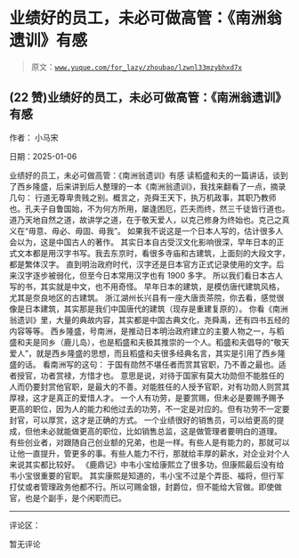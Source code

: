 # 业绩好的员工，未必可做高管：《南洲翁遗训》有感

> 原文：[`www.yuque.com/for_lazy/zhoubao/lzwnl33mzybhxd7x`](https://www.yuque.com/for_lazy/zhoubao/lzwnl33mzybhxd7x)

## (22 赞)业绩好的员工，未必可做高管：《南洲翁遗训》有感

作者： 小马宋

日期：2025-01-06

业绩好的员工，未必可做高管：《南洲翁遗训》有感 读稻盛和夫的一篇讲话，谈到了西乡隆盛，后来讲到后人整理的一本《南洲翁遗训》，我找来翻看了一点，摘录几句：
行道无尊卑贵贱之别。概言之，尧舜王天下，执万机政事，其职乃教师也。孔夫子自鲁国始，不为何方所用，屡逢困厄，匹夫而终，然三千徒皆行道也。
道乃天地自然之道，故讲学之道，在于敬天爱人，以克己修身为终始也。克己之真义在“毋意、毋必、毋固、毋我”。
如果我不说这是一个日本人写的，估计很多人会以为，这是中国古人的著作。
其实日本自古受汉文化影响很深，早年日本的正式文本都是用汉字书写。我去东京时，看很多寺庙和古建筑，上面刻的大段文字，都是繁体汉字。
直到明治政府时代，汉字还是日本官方正式记录使用的文字。后来汉字逐步被弱化，但至今日本常用汉字也有 1900 多字。
所以我们看日本古人写的书，其实就是中文，也不用奇怪。 早年日本的建筑，是模仿唐代建筑风格，尤其是奈良地区的古建筑。
浙江湖州长兴县有一座大唐贡茶院，你去看，感觉很像是日本建筑，其实那是我们中国唐代的建筑（现存是重建复原的）。
你看《南洲翁遗训》里，大量的典故内容，其实都是中国古典文化，尧舜禹，还有四书五经的内容等等。
西乡隆盛，号南洲，是推动日本明治政府建立的主要人物之一，与稻盛和夫是同乡（鹿儿岛），也是稻盛和夫极其推崇的一个人。稻盛和夫倡导的“敬天爱人”，就是西乡隆盛的思想，而且稻盛和夫很多经典名言，其实是引用了西乡隆盛的话。
看南洲写的这句： 于国有勋然不堪任者而赏其官职，乃不善之最也。适者授官，功者赏禄，方惜才也。
意思是说，对待于国家有莫大功勋但不能胜任的人而仍要封赏他官职，是最大的不善。对能胜任的人授予官职，对有功勋人则赏其厚禄，这才是真正的爱惜人才。
一个人有功劳，是要赏赐，但未必是要赐予赐予更高的职位，因为人的能力和他过去的功劳，不一定是对应的。但有功劳不一定要封官，可以厚赏，这才是正确的方式。
一个业绩很好的销售员，可以给更高的提成，但他未必就能做更高的职位，比如销售总监，这是做管理者要明白的道理。
有些创业者，对跟随自己创业额的兄弟，也是一样。有些人是有能力的，那就可以让他一直提升，管更多的事。有些人能力不行，那就给丰厚的薪水，对企业对个人来说其实都比较好。
《鹿鼎记》中韦小宝给康熙立了很多功，但康熙最后没有给韦小宝很重要的官职。
其实康熙是知道的，韦小宝不过是个弄臣、福将，但行军打仗或者管理政务他都不行。所以可赐金银，封爵位，但不能给大官做。即使做官，也是个副手，是个闲职而已。

* * *

评论区：

暂无评论